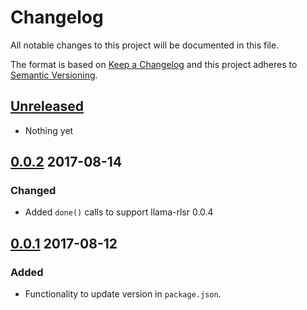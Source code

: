 # Changelog
All notable changes to this project will be documented in this file.

The format is based on [Keep a Changelog](http://keepachangelog.com/)
and this project adheres to [Semantic Versioning](http://semver.org/).

## [Unreleased]
- Nothing yet

## [0.0.2] 2017-08-14
### Changed
- Added `done()` calls to support llama-rlsr 0.0.4

## [0.0.1] 2017-08-12
### Added
- Functionality to update version in `package.json`.

[Unreleased]: https://github.com/HopefulLlama/llama-rlsr-npm/compare/v0.0.2...HEAD
[0.0.2]: https://github.com/HopefulLlama/llama-rlsr-npm/compare/v0.0.1...v0.0.2
[0.0.1]: https://github.com/HopefulLlama/llama-rlsr-npm/compare/decd19cdc06e49bd01cddc8109ca6b8e38e2ebb8...v0.0.1
